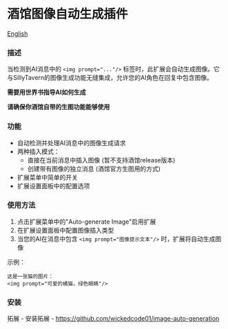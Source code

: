 # 酒馆图像自动生成插件

[English](./README.md)

### 描述
当检测到AI消息中的 `<img prompt="..."/>` 标签时，此扩展会自动生成图像。它与SillyTavern的图像生成功能无缝集成，允许您的AI角色在回复中包含图像。

**需要用世界书指导AI如何生成**

**请确保你酒馆自带的生图功能能够使用**
### 功能
- 自动检测并处理AI消息中的图像生成请求
- 两种插入模式：
  - 直接在当前消息中插入图像 (暂不支持酒馆release版本)
  - 创建带有图像的独立消息 (酒馆官方生图用的方式)
- 扩展菜单中简单的开关
- 扩展设置面板中的配置选项

### 使用方法
1. 点击扩展菜单中的"Auto-generate Image"启用扩展
2. 在扩展设置面板中配置图像插入类型
3. 当您的AI在消息中包含 `<img prompt="图像提示文本"/>` 时，扩展将自动生成图像

示例：
```
这是一张猫的图片：
<img prompt="可爱的橘猫，绿色眼睛"/>
```

### 安装
拓展 - 安装拓展 - https://github.com/wickedcode01/image-auto-generation
